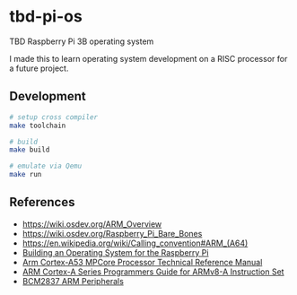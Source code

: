 # tbd-pi-os

TBD Raspberry Pi 3B operating system

I made this to learn operating system development on a RISC processor for a future project.

## Development

```sh
# setup cross compiler
make toolchain

# build
make build

# emulate via Qemu
make run
```

## References

- https://wiki.osdev.org/ARM_Overview
- https://wiki.osdev.org/Raspberry_Pi_Bare_Bones
- https://en.wikipedia.org/wiki/Calling_convention#ARM_(A64)
- [Building an Operating System for the Raspberry Pi](https://jsandler18.github.io/)
- [Arm Cortex-A53 MPCore Processor Technical Reference Manual](https://developer.arm.com/documentation/ddi0500/latest/)
- [ARM Cortex-A Series Programmers Guide for ARMv8-A Instruction Set](https://developer.arm.com/documentation/den0024/a/The-A64-instruction-set)
- [BCM2837 ARM Peripherals](https://cs140e.sergio.bz/docs/BCM2837-ARM-Peripherals.pdf)
